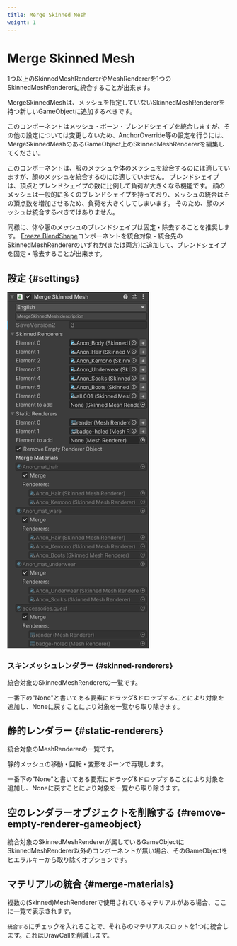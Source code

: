 ```yaml
---
title: Merge Skinned Mesh
weight: 1
---
```


# Merge Skinned Mesh

1つ以上のSkinnedMeshRendererやMeshRendererを1つのSkinnedMeshRendererに統合することが出来ます。

MergeSkinnedMeshは、メッシュを指定していないSkinnedMeshRendererを持つ新しいGameObjectに追加するべきです。

このコンポーネントはメッシュ・ボーン・ブレンドシェイプを統合しますが、その他の設定については変更しないため、AnchorOverride等の設定を行うには、MergeSkinnedMeshのあるGameObject上のSkinnedMeshRendererを編集してください。

このコンポーネントは、服のメッシュや体のメッシュを統合するのには適していますが、顔のメッシュを統合するのには適していません。
ブレンドシェイプは、頂点とブレンドシェイプの数に比例して負荷が大きくなる機能です。
顔のメッシュは一般的に多くのブレンドシェイプを持っており、メッシュの統合はその頂点数を増加させるため、負荷を大きくしてしまいます。
そのため、顔のメッシュは統合するべきではありません。

同様に、体や服のメッシュのブレンドシェイプは固定・除去することを推奨します。
[Freeze BlendShape](../freeze-blendshape)コンポーネントを統合対象・統合先のSkinnedMeshRendererのいずれか(または両方)に追加して、ブレンドシェイプを固定・除去することが出来ます。

## 設定 {#settings}

![component.png](component.png)

### スキンメッシュレンダラー {#skinned-renderers}

統合対象のSkinnedMeshRendererの一覧です。

一番下の"None"と書いてある要素にドラッグ&ドロップすることにより対象を追加し、Noneに戻すことにより対象を一覧から取り除きます。

## 静的レンダラー {#static-renderers}

統合対象のMeshRendererの一覧です。

静的メッシュの移動・回転・変形をボーンで再現します。

一番下の"None"と書いてある要素にドラッグ&ドロップすることにより対象を追加し、Noneに戻すことにより対象を一覧から取り除きます。

## 空のレンダラーオブジェクトを削除する {#remove-empty-renderer-gameobject}

統合対象のSkinnedMeshRendererが属しているGameObjectにSkinnedMeshRenderer以外のコンポーネントが無い場合、そのGameObjectをヒエラルキーから取り除くオプションです。

## マテリアルの統合 {#merge-materials}

複数の(Skinned)MeshRendererで使用されているマテリアルがある場合、ここに一覧で表示されます。

`統合する`にチェックを入れることで、それらのマテリアルスロットを1つに統合します。これはDrawCallを削減します。
